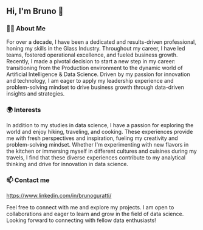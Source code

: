 ## Hi, I'm Bruno 👋

### 🙋‍♂️ About Me
For over a decade, I have been a dedicated and results-driven professional, honing my skills in the Glass Industry. Throughout my career, I have led teams, fostered operational excellence, and fueled business growth. Recently, I made a pivotal decision to start a new step in my career: transitioning from the Production environment to the dynamic world of Artificial Intelligence & Data Science. Driven by my passion for innovation and technology, I am eager to apply my leadership experience and problem-solving mindset to drive business growth through data-driven insights and strategies.

### 🌍 Interests
In addition to my studies in data science, I have a passion for exploring the world and enjoy hiking, traveling, and cooking. These experiences provide me with fresh perspectives and inspiration, fueling my creativity and problem-solving mindset. Whether I'm experimenting with new flavors in the kitchen or immersing myself in different cultures and cuisines during my travels, I find that these diverse experiences contribute to my analytical thinking and drive for innovation in data science.

### 📫 Contact me
https://www.linkedin.com/in/brunoguratti/

Feel free to connect with me and explore my projects. I am open to collaborations and eager to learn and grow in the field of data science.
Looking forward to connecting with fellow data enthusiasts!
